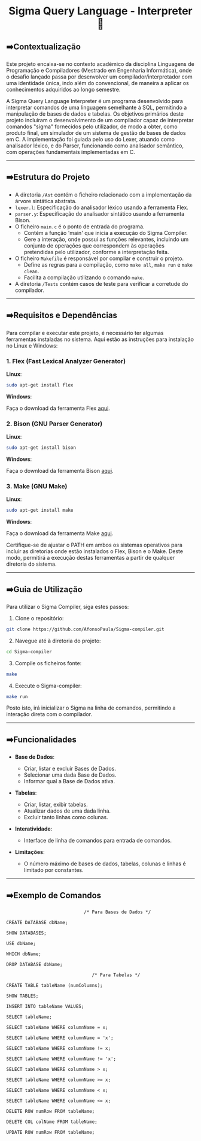 <p align="center">
  <h1 align="center">Sigma Query Language - Interpreter 🐉</h1>
</p>

## ➡️Contextualização

Este projeto encaixa-se no contexto académico da disciplina Linguagens de Programação e Compiladores (Mestrado em Engenharia Informática), onde o desafio lançado passa por desenvolver um compilador/interpretador com uma identidade única, indo além do convencional, de maneira a aplicar os conhecimentos adquiridos ao longo semestre.

A Sigma Query Language Interpreter é um programa desenvolvido para interpretar comandos de uma linguagem semelhante à SQL, permitindo a manipulação de bases de dados e tabelas. Os objetivos primários deste projeto incluíram o desenvolvimento de um compilador capaz de interpretar comandos "sigma" fornecidos pelo utilizador, de modo a obter, como produto final, um simulador de um sistema de gestão de bases de dados em C. A implementação foi guiada pelo uso do Lexer, atuando como analisador léxico, e do Parser, funcionando como analisador semântico, com operações fundamentais implementadas em C.

<hr>

## ➡️Estrutura do Projeto

- A diretoria ```/Ast``` contém o ficheiro relacionado com a implementação da árvore sintática abstrata.
- ```lexer.l```: Especificação do analisador léxico usando a ferramenta Flex.
- ```parser.y```: Especificação do analisador sintático usando a ferramenta Bison.
- O ficheiro ```main.c``` é o ponto de entrada do programa.
  - Contém a função 'main' que inicia a execução do Sigma Compiler.
  - Gere a interação, onde possui as funções relevantes, incluindo um conjunto de operações que correspondem às operações pretendidas pelo utilizador, conforme a interpretação feita.
- O ficheiro ```Makefile``` é responsável por compilar e construir o projeto.
  - Define as regras para a compilação, como ```make all```, ```make run``` e ```make clean```.
  - Facilita a compilação utilizando o comando ```make```.
- A diretoria ```/Tests``` contém casos de teste para verificar a corretude do compilador.

<hr>

## ➡️Requisitos e Dependências

Para compilar e executar este projeto, é necessário ter algumas ferramentas instaladas no sistema. Aqui estão as instruções para instalação no Linux e Windows:

### 1. Flex (Fast Lexical Analyzer Generator)

**Linux**:

```bash
sudo apt-get install flex
```

**Windows**:

Faça o download da ferramenta Flex [aqui](https://gnuwin32.sourceforge.net/packages/flex.htm).

### 2. Bison (GNU Parser Generator)

**Linux**:

```bash
sudo apt-get install bison
```

**Windows**:

Faça o download da ferramenta Bison [aqui](https://www.gnu.org/software/bison/).

### 3. Make (GNU Make)

**Linux**:

```bash
sudo apt-get install make
```

**Windows**:

Faça o download da ferramenta Make [aqui](https://gnuwin32.sourceforge.net/packages/make.htm).


Certifique-se de ajustar o PATH em ambos os sistemas operativos para incluir as diretorias onde estão instalados o Flex, Bison e o Make. Deste modo, permitirá a execução destas ferramentas a partir de qualquer diretoria do sistema.

<hr>

## ➡️Guia de Utilização

Para utilizar o Sigma Compiler, siga estes passos:

1. Clone o repositório:

```bash
git clone https://github.com/AfonsoPaula/Sigma-compiler.git
```

2. Navegue até à diretoria do projeto:

```bash
cd Sigma-compiler
```

3. Compile os ficheiros fonte:

```bash
make
```

4. Execute o Sigma-compiler:

```bash
make run
```

Posto isto, irá inicializar o Sigma na linha de comandos, permitindo a interação direta com o compilador.

<hr>

## ➡️Funcionalidades
- **Base de Dados**:
  - Criar, listar e excluir Bases de Dados.
  - Selecionar uma dada Base de Dados.
  - Informar qual a Base de Dados ativa.
 
- **Tabelas**:
  - Criar, listar, exibir tabelas.
  - Atualizar dados de uma dada linha.
  - Excluir tanto linhas como colunas.
 
- **Interatividade**:
  - Interface de linha de comandos para entrada de comandos.
 
- **Limitações**:
  - O número máximo de bases de dados, tabelas, colunas e linhas é limitado por constantes.

<hr>

## ➡️Exemplo de Comandos 

```
                             /* Para Bases de Dados */

CREATE DATABASE dbName;

SHOW DATABASES;

USE dbName;

WHICH dbName;

DROP DATABASE dbName;

                                /* Para Tabelas */

CREATE TABLE tableName (numColumns);

SHOW TABLES;

INSERT INTO tableName VALUES;

SELECT tableName;

SELECT tableName WHERE columnName = x;

SELECT tableName WHERE columnName = 'x';

SELECT tableName WHERE columnName != x;

SELECT tableName WHERE columnName != 'x';

SELECT tableName WHERE columnName > x;

SELECT tableName WHERE columnName >= x;

SELECT tableName WHERE columnName < x;

SELECT tableName WHERE columnName <= x;

DELETE ROW numRow FROM tableName;

DELETE COL colName FROM tableName;

UPDATE ROW numRow FROM tableName;

```

